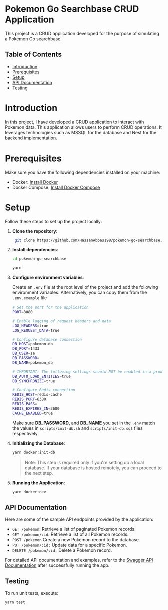 # Pokemon Go Searchbase CRUD Application

This project is a CRUD application developed for the purpose of simulating a Pokemon Go searchbase.

## Table of Contents

- [Introduction](#introduction)
- [Prerequisites](#prerequisites)
- [Setup](#setup)
- [API Documentation](#api-documentation)
- [Testing](#testing)

# Introduction

In this project, I have developed a CRUD application to interact with Pokemon data. This application allows users to perform CRUD operations. It leverages technologies such as MSSQL for the database and Nest for the backend implementation.

# Prerequisites

Make sure you have the following dependencies installed on your machine:

- Docker: [Install Docker](https://docs.docker.com/get-docker/)
- Docker Compose: [Install Docker Compose](https://docs.docker.com/compose/install/)

# Setup

Follow these steps to set up the project locally:

1. **Clone the repository**:
   ```sh
    git clone https://github.com/HassanAbbas198/pokemon-go-searchbase.git
    ```

2. **Install dependencies**:
   ```sh
   cd pokemon-go-searchbase
   
   yarn
   ```

3. **Configure environment variables**:

   Create an `.env` file at the root level of the project and add the following environment variables. Alternatively, you can copy them from the `.env.example` file


    ```sh
    # Set the port for the application
    PORT=8080
    
    # Enable logging of request headers and data
    LOG_HEADERS=true
    LOG_REQUEST_DATA=true
    
    # Configure database connection
    DB_HOST=pokemon-db
    DB_PORT=1433
    DB_USER=sa
    DB_PASSWORD=
    DB_NAME=pokemon_db
    
    # IMPORTANT: The following settings should NOT be enabled in a production environment
    DB_AUTO_LOAD_ENTITIES=true
    DB_SYNCHRONIZE=true

    # Configure Redis connection
    REDIS_HOST=redis-cache
    REDIS_PORT=6380
    REDIS_PASS=
    REDIS_EXPIRES_IN=3600
    CACHE_ENABLED=true
    ```
   Make sure **DB_PASSWORD**, and **DB_NAME** you set in the `.env` match the values in `scripts/init-db.sh` and `scripts/init-db.sql` files respectively.
   
4. **Initializing the Database**:

    ```sh
    yarn docker:init-db
    ```
    
    > Note: This step is required only if you're setting up a local database. If your database is hosted remotely, you can proceed to the next step. 

4. **Running the Application**:

    ```sh
    yarn docker:dev
    ```

## API Documentation

Here are some of the sample API endpoints provided by the application:

- `GET /pokemon`: Retrieve a list of paginated Pokemon records.
- `GET /pokemon/:id`: Retrieve a list of all Pokemon records.
- `POST /pokemon` Create a new Pokemon record to the database.
- `PUT /pokemon/:id:` Update data for a specific Pokemon.
- `DELETE /pokemon/:id:` Delete a Pokemon record.

For detailed API documentation and examples, refer to the [Swagger API Documentation](http://localhost:8080/api-docs) after successfully running the app.

## Testing
To run unit tests, execute:

```
yarn test
```